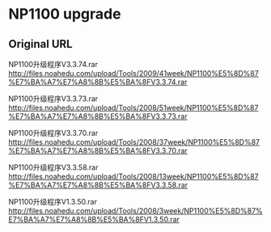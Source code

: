 
# NP1100 upgrade

## Original URL

NP1100升级程序V3.3.74.rar
http://files.noahedu.com/upload/Tools/2009/41week/NP1100%E5%8D%87%E7%BA%A7%E7%A8%8B%E5%BA%8FV3.3.74.rar

NP1100升级程序V3.3.73.rar
http://files.noahedu.com/upload/Tools/2008/51week/NP1100%E5%8D%87%E7%BA%A7%E7%A8%8B%E5%BA%8FV3.3.73.rar

NP1100升级程序V3.3.70.rar
http://files.noahedu.com/upload/Tools/2008/37week/NP1100%E5%8D%87%E7%BA%A7%E7%A8%8B%E5%BA%8FV3.3.70.rar

NP1100升级程序V3.3.58.rar
http://files.noahedu.com/upload/Tools/2008/13week/NP1100%E5%8D%87%E7%BA%A7%E7%A8%8B%E5%BA%8FV3.3.58.rar

NP1100升级程序V1.3.50.rar
http://files.noahedu.com/upload/Tools/2008/3week/NP1100%E5%8D%87%E7%BA%A7%E7%A8%8B%E5%BA%8FV1.3.50.rar
